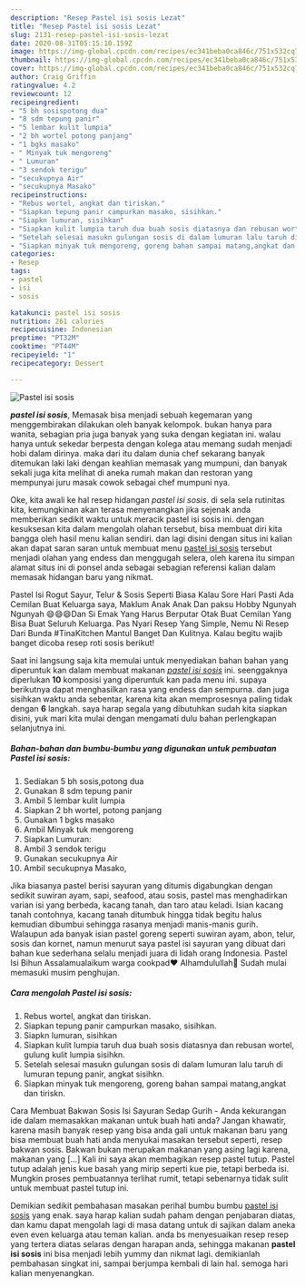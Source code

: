 ```yaml
---
description: "Resep Pastel isi sosis Lezat"
title: "Resep Pastel isi sosis Lezat"
slug: 2131-resep-pastel-isi-sosis-lezat
date: 2020-08-31T05:15:10.159Z
image: https://img-global.cpcdn.com/recipes/ec341beba0ca846c/751x532cq70/pastel-isi-sosis-foto-resep-utama.jpg
thumbnail: https://img-global.cpcdn.com/recipes/ec341beba0ca846c/751x532cq70/pastel-isi-sosis-foto-resep-utama.jpg
cover: https://img-global.cpcdn.com/recipes/ec341beba0ca846c/751x532cq70/pastel-isi-sosis-foto-resep-utama.jpg
author: Craig Griffin
ratingvalue: 4.2
reviewcount: 12
recipeingredient:
- "5 bh sosispotong dua"
- "8 sdm tepung panir"
- "5 lembar kulit lumpia"
- "2 bh wortel potong panjang"
- "1 bgks masako"
- " Minyak tuk mengoreng"
- " Lumuran"
- "3 sendok terigu"
- "secukupnya Air"
- "secukupnya Masako"
recipeinstructions:
- "Rebus wortel, angkat dan tiriskan."
- "Siapkan tepung panir campurkan masako, sisihkan."
- "Siapkn lumuran, sisihkan"
- "Siapkan kulit lumpia taruh dua buah sosis diatasnya dan rebusan wortel, gulung kulit lumpia sisihkn."
- "Setelah selesai masukn gulungan sosis di dalam lumuran lalu taruh di lumuran tepung panir, angkat sisihkn."
- "Siapkan minyak tuk mengoreng, goreng bahan sampai matang,angkat dan tiriskn."
categories:
- Resep
tags:
- pastel
- isi
- sosis

katakunci: pastel isi sosis 
nutrition: 261 calories
recipecuisine: Indonesian
preptime: "PT32M"
cooktime: "PT44M"
recipeyield: "1"
recipecategory: Dessert

---
```



![Pastel isi sosis](https://img-global.cpcdn.com/recipes/ec341beba0ca846c/751x532cq70/pastel-isi-sosis-foto-resep-utama.jpg)

<b><i>pastel isi sosis</i></b>, Memasak bisa menjadi sebuah kegemaran yang menggembirakan dilakukan oleh banyak kelompok. bukan hanya para wanita, sebagian pria juga banyak yang suka dengan kegiatan ini. walau hanya untuk sekedar berpesta dengan kolega atau memang sudah menjadi hobi dalam dirinya. maka dari itu dalam dunia chef sekarang banyak ditemukan laki laki dengan keahlian memasak yang mumpuni, dan banyak sekali juga kita melihat di aneka rumah makan dan restoran yang mempunyai juru masak cowok sebagai chef mumpuni nya.

Oke, kita awali ke hal resep hidangan <i>pastel isi sosis</i>. di sela sela rutinitas kita, kemungkinan akan terasa menyenangkan jika sejenak anda memberikan sedikit waktu untuk meracik pastel isi sosis ini. dengan kesuksesan kita dalam mengolah olahan tersebut, bisa membuat diri kita bangga oleh hasil menu kalian sendiri. dan lagi disini dengan situs ini kalian akan dapat saran saran untuk membuat menu <u>pastel isi sosis</u> tersebut menjadi olahan yang endess dan menggugah selera, oleh karena itu simpan alamat situs ini di ponsel anda sebagai sebagian referensi kalian dalam memasak hidangan baru yang nikmat.

Pastel Isi Rogut Sayur, Telur &amp; Sosis Seperti Biasa Kalau Sore Hari Pasti Ada Cemilan Buat Keluarga saya, Maklum Anak Anak Dan paksu Hobby Ngunyah Ngunyah 😄😄😄Dan Si Emak Yang Harus Berputar Otak Buat Cemilan Yang Bisa Buat Seluruh Keluarga. Pas Nyari Resep Yang Simple, Nemu Ni Resep Dari Bunda #TinaKitchen Mantul Banget Dan Kulitnya. Kalau begitu wajib banget dicoba resep roti sosis berikut!


Saat ini langsung saja kita memulai untuk menyediakan bahan bahan yang diperuntuk kan dalam membuat makanan <u><i>pastel isi sosis</i></u> ini. seenggaknya diperlukan <b>10</b> komposisi yang diperuntuk kan pada menu ini. supaya berikutnya dapat menghasilkan rasa yang endess dan sempurna. dan juga sisihkan waktu anda sebentar, karena kita akan memprosesnya paling tidak dengan <b>6</b> langkah. saya harap segala yang dibutuhkan sudah kita siapkan disini, yuk mari kita mulai dengan mengamati dulu bahan perlengkapan selanjutnya ini.

<!--inarticleads1-->

##### Bahan-bahan dan bumbu-bumbu yang digunakan untuk pembuatan Pastel isi sosis:

1. Sediakan 5 bh sosis,potong dua
1. Gunakan 8 sdm tepung panir
1. Ambil 5 lembar kulit lumpia
1. Siapkan 2 bh wortel, potong panjang
1. Gunakan 1 bgks masako
1. Ambil  Minyak tuk mengoreng
1. Siapkan  Lumuran:
1. Ambil 3 sendok terigu
1. Gunakan secukupnya Air
1. Ambil secukupnya Masako,


Jika biasanya pastel berisi sayuran yang ditumis digabungkan dengan sedikit suwiran ayam, sapi, seafood, atau sosis, pastel mas menghadirkan varian isi yang berbeda, kacang tanah, dan taro atau keladi. Isian kacang tanah contohnya, kacang tanah ditumbuk hingga tidak begitu halus kemudian dibumbui sehingga rasanya menjadi manis-manis gurih. Walaupun ada banyak isian pastel goreng seperti suwiran ayam, abon, telur, sosis dan kornet, namun menurut saya pastel isi sayuran yang dibuat dari bahan kue sederhana selalu menjadi juara di lidah orang Indonesia. Pastel Isi Bihun Assalamualaikum warga cookpad❤ Alhamdulullah🤗 Sudah mulai memasuki musim penghujan. 

<!--inarticleads2-->

##### Cara mengolah Pastel isi sosis:

1. Rebus wortel, angkat dan tiriskan.
1. Siapkan tepung panir campurkan masako, sisihkan.
1. Siapkn lumuran, sisihkan
1. Siapkan kulit lumpia taruh dua buah sosis diatasnya dan rebusan wortel, gulung kulit lumpia sisihkn.
1. Setelah selesai masukn gulungan sosis di dalam lumuran lalu taruh di lumuran tepung panir, angkat sisihkn.
1. Siapkan minyak tuk mengoreng, goreng bahan sampai matang,angkat dan tiriskn.


Cara Membuat Bakwan Sosis Isi Sayuran Sedap Gurih - Anda kekurangan ide dalam memasakkan makanan untuk buah hati anda? Jangan khawatir, karena masih banyak resep yang bisa anda gali untuk makanan baru yang bisa membuat buah hati anda menyukai masakan tersebut seperti, resep bakwan sosis. Bakwan bukan merupakan makanan yang asing lagi karena, makanan yang […] Kali ini saya akan membagikan resep pastel tutup. Pastel tutup adalah jenis kue basah yang mirip seperti kue pie, tetapi berbeda isi. Mungkin proses pembuatannya terlihat rumit, tetapi sebenarnya tidak sulit untuk membuat pastel tutup ini. 

Demikian sedikit pembahasan masakan perihal bumbu bumbu <u>pastel isi sosis</u> yang enak. saya harap kalian sudah paham dengan penjabaran diatas, dan kamu dapat mengolah lagi di masa datang untuk di sajikan dalam aneka even even keluarga atau teman kalian. anda bs menyesuaikan resep resep yang tertera diatas selaras dengan harapan anda, sehingga makanan <b>pastel isi sosis</b> ini bisa menjadi lebih yummy dan nikmat lagi. demikianlah pembahasan singkat ini, sampai berjumpa kembali di lain hal. semoga hari kalian menyenangkan.
